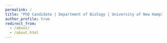 ```yaml
---
permalink: /
title: "PhD Candidate | Department of Biology | University of New Hampshire"
author_profile: true
redirect_from: 
  - /about/
  - /about.html
---
```



